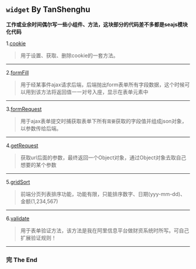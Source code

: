 ## `widget` By TanShenghu



**工作或业余时间偶尔写一些小组件、方法，这块部分的代码差不多都是seajs模块化代码**



1.[cookie](cookie/)
> 用于设置、获取、删除cookie的一套方法。
***

2.[formFill](formFill/)
> 用于经某事件ajax请求后端，后端抛出form表单所有字段数据，这个时候可以用到该方法将返回值一一对号入座，显示在表单元素中
***

3.[formRequest](formRequest/)
> 用于ajax表单提交时捕获取表单下所有`需要`获取的字段值并组成json对象，以参数传给后端。
***

4.[getRequest](getRequest/)
> 获取url后面的参数，最终返回一个Object对象，通过Object对象去取自己想要的某个参数
***

5.[gridSort](gridSort/)
> 前端分页列表排序功能，功能有限，只能排序数字、日期(yyy-mm-dd)、金额(1,234,567)
***

6.[validate](validate/)
> 用于表单验证方法，该方法是我在阿里信息平台做财资系统时所写。可自己扩展验证规则！
***



### 完     The End